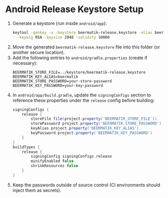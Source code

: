 # Android Release Keystore Setup

1. Generate a keystore (run inside `android/app`):
   ```bash
   keytool -genkey -v -keystore beermatik-release.keystore -alias beermatik \
     -keyalg RSA -keysize 2048 -validity 10000
   ```
2. Move the generated `beermatik-release.keystore` file into this folder (or another secure location).
3. Add the following entries to `android/gradle.properties` (create if necessary):
   ```properties
   BEERMATIK_STORE_FILE=../keystore/beermatik-release.keystore
   BEERMATIK_KEY_ALIAS=beermatik
   BEERMATIK_STORE_PASSWORD=your-store-password
   BEERMATIK_KEY_PASSWORD=your-key-password
   ```
4. In `android/app/build.gradle`, update the `signingConfigs` section to reference these properties under the `release` config before building:
   ```groovy
   signingConfigs {
       release {
           storeFile file(project.property('BEERMATIK_STORE_FILE'))
           storePassword project.property('BEERMATIK_STORE_PASSWORD')
           keyAlias project.property('BEERMATIK_KEY_ALIAS')
           keyPassword project.property('BEERMATIK_KEY_PASSWORD')
       }
   }
   buildTypes {
       release {
           signingConfig signingConfigs.release
           minifyEnabled false
           shrinkResources false
       }
   }
   ```
5. Keep the passwords outside of source control (CI environments should inject them as secrets).
